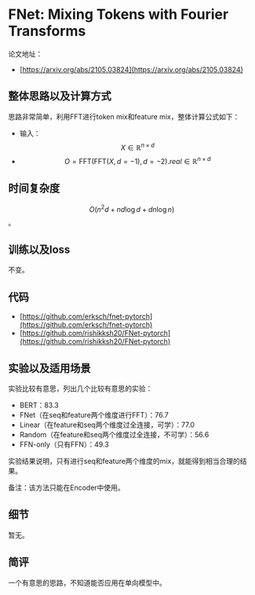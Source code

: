 # FNet: Mixing Tokens with Fourier Transforms

论文地址：

- [https://arxiv.org/abs/2105.03824](https://arxiv.org/abs/2105.03824)



## 整体思路以及计算方式

思路非常简单，利用FFT进行token mix和feature mix，整体计算公式如下：

- 输入：$$X\in \mathbb R^{n\times d}$$
- $$O=\mathrm{FFT}(\mathrm {FFT}(X, d=-1),d=-2).real\in \mathbb R^{n\times d}$$



## 时间复杂度

$$O(n^2 d + n d\log d + dn\log n )$$。



## 训练以及loss

不变。



## 代码

- [https://github.com/erksch/fnet-pytorch](https://github.com/erksch/fnet-pytorch)
- [https://github.com/rishikksh20/FNet-pytorch](https://github.com/rishikksh20/FNet-pytorch)



## 实验以及适用场景

实验比较有意思，列出几个比较有意思的实验：

- BERT：83.3
- FNet（在seq和feature两个维度进行FFT）：76.7
- Linear（在feature和seq两个维度过全连接，可学）：77.0
- Random（在feature和seq两个维度过全连接，不可学）：56.6
- FFN-only（只有FFN）：49.3

实验结果说明，只有进行seq和feature两个维度的mix，就能得到相当合理的结果。

备注：该方法只能在Encoder中使用。



## 细节

暂无。



## 简评

一个有意思的思路，不知道能否应用在单向模型中。